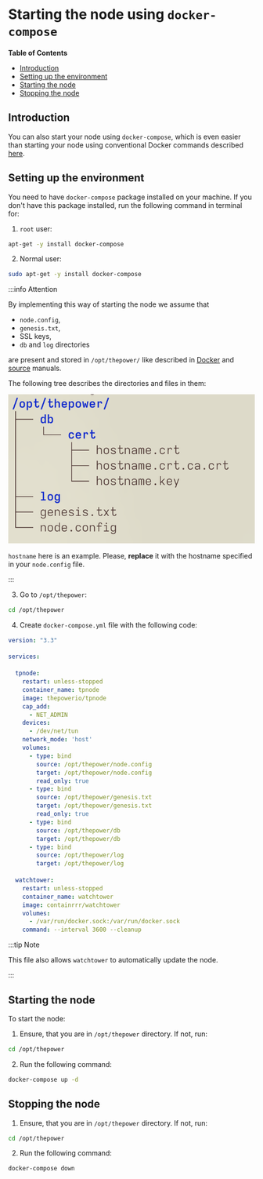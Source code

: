 # Starting the node using `docker-compose`

<!-- START doctoc generated TOC please keep comment here to allow auto update -->
<!-- DON'T EDIT THIS SECTION, INSTEAD RE-RUN doctoc TO UPDATE -->
**Table of Contents**

   - [Introduction](#introduction)
   - [Setting up the environment](#setting-up-the-environment)
   - [Starting the node](#starting-the-node)
   - [Stopping the node](#stopping-the-node)

<!-- END doctoc generated TOC please keep comment here to allow auto update -->

## Introduction

You can also start your node using `docker-compose`, which is even easier than starting your node using conventional Docker commands described [here](./05-startingTpNode_docker.md).

## Setting up the environment

You need to have `docker-compose` package installed on your machine. If you don't have this package installed, run the following command in terminal for:

1. `root` user:

```bash
apt-get -y install docker-compose
```

2. Normal user:

```bash
sudo apt-get -y install docker-compose
```

:::info Attention

By implementing this way of starting the node we assume that

- `node.config`,
- `genesis.txt`,
- SSL keys,
- `db` and `log` directories

are present and stored in `/opt/thepower/` like described in [Docker](./05-startingTpNode_docker.md) and [source](./06-startingTpNode_source.md) manuals.

The following tree describes the directories and files in them:

![tree](../../testnet/phase-1/resources/compose_tree.png)

`hostname` here is an example. Please, **replace** it with the hostname specified in your `node.config` file.

:::

3. Go to `/opt/thepower`:

```bash
cd /opt/thepower
```

4. Create `docker-compose.yml` file with the following code:

```yaml title="docker-compose.yml"
version: "3.3"

services:

  tpnode:
    restart: unless-stopped
    container_name: tpnode
    image: thepowerio/tpnode
    cap_add:
      - NET_ADMIN
    devices:
      - /dev/net/tun
    network_mode: 'host'
    volumes:
      - type: bind
        source: /opt/thepower/node.config
        target: /opt/thepower/node.config
        read_only: true
      - type: bind
        source: /opt/thepower/genesis.txt
        target: /opt/thepower/genesis.txt
        read_only: true
      - type: bind
        source: /opt/thepower/db
        target: /opt/thepower/db
      - type: bind
        source: /opt/thepower/log
        target: /opt/thepower/log

  watchtower:
    restart: unless-stopped
    container_name: watchtower
    image: containrrr/watchtower
    volumes:
      - /var/run/docker.sock:/var/run/docker.sock
    command: --interval 3600 --cleanup
```

:::tip Note

This file also allows `watchtower` to automatically update the node.

:::

## Starting the node

To start the node:

1. Ensure, that you are in `/opt/thepower` directory. If not, run:

```bash
cd /opt/thepower
```

2. Run the following command:

```bash
docker-compose up -d
```

## Stopping the node

1. Ensure, that you are in `/opt/thepower` directory. If not, run:

```bash
cd /opt/thepower
```

2. Run the following command:

```bash
docker-compose down
```
